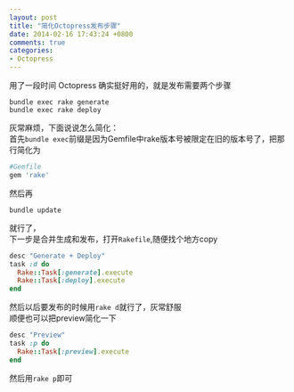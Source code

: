 ```yaml
---
layout: post
title: "简化Octopress发布步骤"
date: 2014-02-16 17:43:24 +0800
comments: true
categories: 
- Octopress
---
```

用了一段时间 Octopress 确实挺好用的，就是发布需要两个步骤
```
bundle exec rake generate
bundle exec rake deploy  
```
灰常麻烦，下面说说怎么简化：  
首先`bundle exec`前缀是因为Gemfile中rake版本号被限定在旧的版本号了，把那行简化为
```ruby
#Gemfile
gem 'rake'
```
然后再
```
bundle update
```
就行了，  
下一步是合并生成和发布，打开`Rakefile`,随便找个地方copy
```ruby
desc "Generate + Deploy"
task :d do
  Rake::Task[:generate].execute
  Rake::Task[:deploy].execute
end
```
然后以后要发布的时候用`rake d`就行了，灰常舒服  
顺便也可以把preview简化一下
```ruby
desc "Preview"
task :p do
  Rake::Task[:preview].execute
end
```
然后用`rake p`即可



